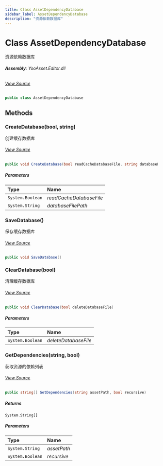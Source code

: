 ```yaml
---
title: Class AssetDependencyDatabase
sidebar_label: AssetDependencyDatabase
description: "资源依赖数据库"
---
```

# Class AssetDependencyDatabase
资源依赖数据库

###### **Assembly**: YooAsset.Editor.dll
###### [View Source](https://github.com/tuyoogame/YooAsset-Samples.git/blob/main/Assets/YooAsset/Editor/AssetBundleCollector/AssetDependencyDatabase.cs#L14)
```csharp title="Declaration"
public class AssetDependencyDatabase
```
## Methods
### CreateDatabase(bool, string)
创建缓存数据库
###### [View Source](https://github.com/tuyoogame/YooAsset-Samples.git/blob/main/Assets/YooAsset/Editor/AssetBundleCollector/AssetDependencyDatabase.cs#L38)
```csharp title="Declaration"
public void CreateDatabase(bool readCacheDatabaseFile, string databaseFilePath)
```

##### Parameters

| Type | Name |
|:--- |:--- |
| `System.Boolean` | *readCacheDatabaseFile* |
| `System.String` | *databaseFilePath* |

### SaveDatabase()
保存缓存数据库
###### [View Source](https://github.com/tuyoogame/YooAsset-Samples.git/blob/main/Assets/YooAsset/Editor/AssetBundleCollector/AssetDependencyDatabase.cs#L121)
```csharp title="Declaration"
public void SaveDatabase()
```
### ClearDatabase(bool)
清理缓存数据库
###### [View Source](https://github.com/tuyoogame/YooAsset-Samples.git/blob/main/Assets/YooAsset/Editor/AssetBundleCollector/AssetDependencyDatabase.cs#L160)
```csharp title="Declaration"
public void ClearDatabase(bool deleteDatabaseFile)
```

##### Parameters

| Type | Name |
|:--- |:--- |
| `System.Boolean` | *deleteDatabaseFile* |

### GetDependencies(string, bool)
获取资源的依赖列表
###### [View Source](https://github.com/tuyoogame/YooAsset-Samples.git/blob/main/Assets/YooAsset/Editor/AssetBundleCollector/AssetDependencyDatabase.cs#L174)
```csharp title="Declaration"
public string[] GetDependencies(string assetPath, bool recursive)
```

##### Returns

`System.String[]`

##### Parameters

| Type | Name |
|:--- |:--- |
| `System.String` | *assetPath* |
| `System.Boolean` | *recursive* |

